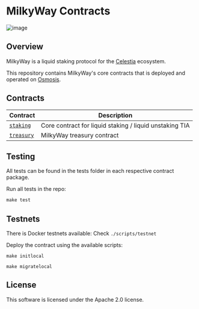# MilkyWay Contracts

![image](./assets/banner.png)

## Overview

MilkyWay is a liquid staking protocol for the [Celestia](https://celestia.org/) ecosystem.

This repository contains MilkyWay's core contracts that is deployed and operated on [Osmosis](https://osmosis.zone/).

## Contracts

| Contract                           | Description                                             |
| ---------------------------------- | ------------------------------------------------------- |
| [`staking`](./contracts/staking)   | Core contract for liquid staking / liquid unstaking TIA |
| [`treasury`](./contracts/treasury) | MilkyWay treasury contract                                            |

## Testing

All tests can be found in the tests folder in each respective contract package.

Run all tests in the repo:

```rust
make test
```

## Testnets

There is Docker testnets available: Check `./scripts/testnet`

Deploy the contract using the available scripts:

```
make initlocal
```

```
make migratelocal
```

## License

This software is licensed under the Apache 2.0 license.
